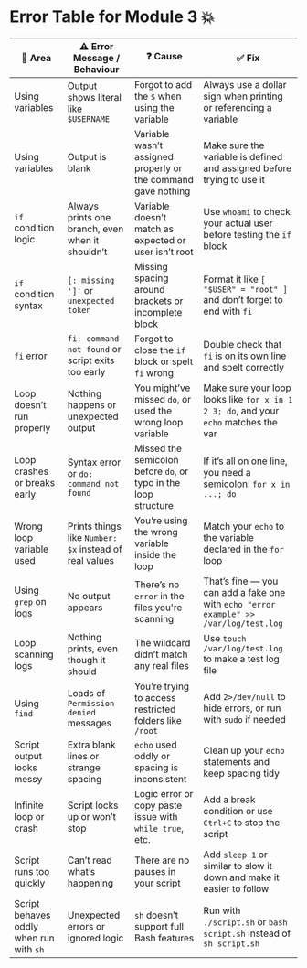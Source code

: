 # Error Table for Module 3 💥

| 🧩 Area                         | ⚠️ Error Message / Behaviour                             | ❓ Cause                                                                | ✅ Fix                                                                                   |
|-------------------------------|-----------------------------------------------------------|------------------------------------------------------------------------|------------------------------------------------------------------------------------------|
| Using variables               | Output shows literal like `$USERNAME`                    | Forgot to add the `$` when using the variable                         | Always use a dollar sign when printing or referencing a variable                        |
| Using variables               | Output is blank                                           | Variable wasn’t assigned properly or the command gave nothing         | Make sure the variable is defined and assigned before trying to use it                  |
| `if` condition logic          | Always prints one branch, even when it shouldn’t         | Variable doesn’t match as expected or user isn’t root                 | Use `whoami` to check your actual user before testing the `if` block                    |
| `if` condition syntax         | `[: missing ']'` or `unexpected token`                   | Missing spacing around brackets or incomplete block                   | Format it like `[ "$USER" = "root" ]` and don’t forget to end with `fi`                 |
| `fi` error                    | `fi: command not found` or script exits too early         | Forgot to close the `if` block or spelt `fi` wrong                    | Double check that `fi` is on its own line and spelt correctly                           |
| Loop doesn’t run properly     | Nothing happens or unexpected output                     | You might’ve missed `do`, or used the wrong loop variable             | Make sure your loop looks like `for x in 1 2 3; do`, and your `echo` matches the var     |
| Loop crashes or breaks early  | Syntax error or `do: command not found`                  | Missed the semicolon before `do`, or typo in the loop structure       | If it’s all on one line, you need a semicolon: `for x in ...; do`                       |
| Wrong loop variable used      | Prints things like `Number: $x` instead of real values    | You’re using the wrong variable inside the loop                       | Match your `echo` to the variable declared in the `for` loop                            |
| Using `grep` on logs          | No output appears                                         | There’s no `error` in the files you're scanning                       | That’s fine — you can add a fake one with `echo "error example" >> /var/log/test.log`   |
| Loop scanning logs            | Nothing prints, even though it should                    | The wildcard didn’t match any real files                              | Use `touch /var/log/test.log` to make a test log file                                   |
| Using `find`                 | Loads of `Permission denied` messages                     | You’re trying to access restricted folders like `/root`               | Add `2>/dev/null` to hide errors, or run with `sudo` if needed                          |
| Script output looks messy     | Extra blank lines or strange spacing                     | `echo` used oddly or spacing is inconsistent                          | Clean up your `echo` statements and keep spacing tidy                                   |
| Infinite loop or crash        | Script locks up or won’t stop                            | Logic error or copy paste issue with `while true`, etc.               | Add a break condition or use `Ctrl+C` to stop the script                                |
| Script runs too quickly       | Can’t read what’s happening                              | There are no pauses in your script                                    | Add `sleep 1` or similar to slow it down and make it easier to follow                   |
| Script behaves oddly when run with `sh` | Unexpected errors or ignored logic         | `sh` doesn’t support full Bash features                              | Run with `./script.sh` or `bash script.sh` instead of `sh script.sh`                   |
